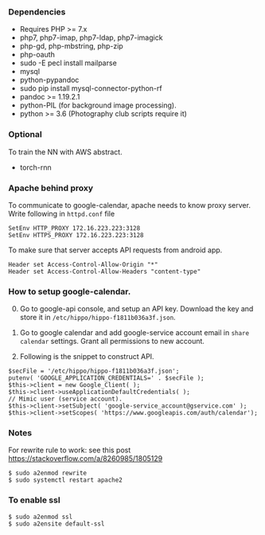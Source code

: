 ### Dependencies 

- Requires PHP >= 7.x 
- php7, php7-imap, php7-ldap, php7-imagick
- php-gd, php-mbstring, php-zip
- php-oauth
- sudo -E pecl install mailparse
- mysql 
- python-pypandoc
- sudo pip install mysql-connector-python-rf
- pandoc >= 1.19.2.1
- python-PIL (for background image processing).
- python >= 3.6 (Photography club scripts require it)

### Optional 

To train the NN with AWS abstract.

- torch-rnn 

### Apache behind proxy

To communicate to google-calendar, apache needs to know proxy server. Write
following in `httpd.conf` file

    SetEnv HTTP_PROXY 172.16.223.223:3128
    SetEnv HTTPS_PROXY 172.16.223.223:3128

To make sure that server accepts API requests from android app.

    Header set Access-Control-Allow-Origin "*"
    Header set Access-Control-Allow-Headers "content-type"

### How to setup google-calendar.

0. Go to google-api console, and setup an API key. Download the key and store it
   in `/etc/hippo/hippo-f1811b036a3f.json`.
1. Go to google calendar and add google-service account email in `share
   calendar` settings. Grant all permissions to new account.

2. Following is the snippet to construct API.


```
$secFile = '/etc/hippo/hippo-f1811b036a3f.json';
putenv( 'GOOGLE_APPLICATION_CREDENTIALS=' . $secFile );
$this->client = new Google_Client( );
$this->client->useApplicationDefaultCredentials( );
// Mimic user (service account).
$this->client->setSubject( 'google-service_account@gservice.com' );
$this->client->setScopes( 'https://www.googleapis.com/auth/calendar');
```

### Notes

For rewrite rule to work: see this post https://stackoverflow.com/a/8260985/1805129

    $ sudo a2enmod rewrite
    $ sudo systemctl restart apache2

### To enable ssl
  
    $ sudo a2enmod ssl
    $ sudo a2ensite default-ssl
